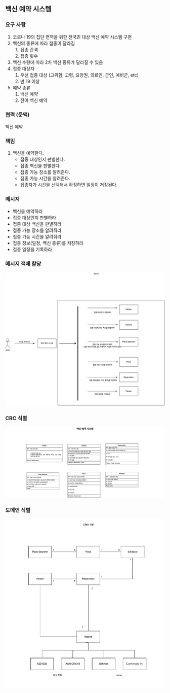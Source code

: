 ## 백신 예약 시스템

### 요구 사항
1. 코로나 19의 집단 면역을 위한 전국민 대상 백신 예약 시스템 구현
2. 백신의 종류에 따라 접종이 달라짐
   1. 접종 간격
   2. 접종 횟수
3. 백신 수량에 따라 2차 백신 종류가 달라질 수 있음
4. 접종 대상자
   1. 우선 접종 대상 (고위험, 고령, 요양원, 의료인, 군인, 예비군, etc)
   2. 만 19 이상
5. 예약 종류
   1. 백신 예약
   2. 잔여 백신 예약

### 협력 (문맥)
백신 예약

### 책임
1. 백신을 예약한다.
    - 접종 대상인지 판별한다.
    - 접종 백신을 판별한다.
    - 접종 가능 장소를 알려준다.
    - 접종 가능 시간을 알려준다.
    - 접종자가 시간을 선택해서 확정하면 일정이 저장된다.

### 메시지
- 백신을 예약하라
- 접종 대상인지 판별하라
- 접종 대상 백신을 판별하라
- 접종 가능 장소를 알려줘라
- 접종 가능 시간을 알려줘라
- 접종 정보(일정, 백신 종류)를 저장하라
- 접종 일정을 기록하라

### 메시지 객체 할당
![메시지 객체 할당_step1](./images/img_message_step1.drawio.png)

### CRC 식별
![crc 식별 step1](./images/img_crc_step1.drawio.png)

### 도메인 식별
![도메인 식별 step1](./images/img_domain_step1.drawio.png)

